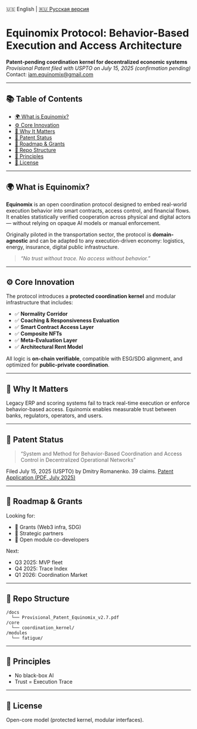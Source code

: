 🇺🇸 English | [🇷🇺 Русская версия](./README_RU.md)
# Equinomix Protocol: Behavior-Based Execution and Access Architecture

**Patent-pending coordination kernel for decentralized economic systems**  
_Provisional Patent filed with USPTO on July 15, 2025 (confirmation pending)_  
Contact: iam.equinomix@gmail.com

---

## 📚 Table of Contents

- [🌍 What is Equinomix?](#-what-is-equinomix)
- [⚙️ Core Innovation](#️-core-innovation)
- [🧠 Why It Matters](#-why-it-matters)
- [🔐 Patent Status](#-patent-status)
- [🚀 Roadmap & Grants](#-roadmap--grants)
- [📂 Repo Structure](#-repo-structure)
- [🧠 Principles](#-principles)
- [🙌 License](#-license)

---

## 🌍 What is Equinomix?

**Equinomix** is an open coordination protocol designed to embed real-world execution behavior into smart contracts, access control, and financial flows. It enables statistically verified cooperation across physical and digital actors — without relying on opaque AI models or manual enforcement.

Originally piloted in the transportation sector, the protocol is **domain-agnostic** and can be adapted to any execution-driven economy: logistics, energy, insurance, digital public infrastructure.

> _“No trust without trace. No access without behavior.”_

---

## ⚙️ Core Innovation

The protocol introduces a **protected coordination kernel** and modular infrastructure that includes:

- ✅ **Normality Corridor**
- ✅ **Coaching & Responsiveness Evaluation**
- ✅ **Smart Contract Access Layer**
- ✅ **Composite NFTs**
- ✅ **Meta-Evaluation Layer**
- ✅ **Architectural Rent Model**

All logic is **on-chain verifiable**, compatible with ESG/SDG alignment, and optimized for **public-private coordination**.

---

## 🧠 Why It Matters

Legacy ERP and scoring systems fail to track real-time execution or enforce behavior-based access. Equinomix enables measurable trust between banks, regulators, operators, and users.

---

## 🔐 Patent Status

> “System and Method for Behavior-Based Coordination and Access Control in Decentralized Operational Networks”

Filed July 15, 2025 (USPTO) by Dmitry Romanenko. 39 claims. [Patent Application (PDF, July 2025)](./docs/Provisional_Patent_Equinomix_USPTO_2025.pdf)

---

## 🚀 Roadmap & Grants

Looking for:
- 💸 Grants (Web3 infra, SDG)
- 🤝 Strategic partners
- 👷 Open module co-developers

Next:
- Q3 2025: MVP fleet
- Q4 2025: Trace Index
- Q1 2026: Coordination Market

---

## 📂 Repo Structure

```
/docs
  └── Provisional_Patent_Equinomix_v2.7.pdf
/core
  └── coordination_kernel/
/modules
  └── fatigue/
```

---

## 🧠 Principles

- No black-box AI
- Trust = Execution Trace

---

## 🙌 License

Open-core model (protected kernel, modular interfaces).

